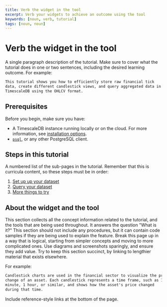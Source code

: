 ```yaml
---
title: Verb the widget in the tool
excerpt: Verb your widgets to achieve an outcome using the tool
keywords: [noun, verb, tutorial]
tags: [noun, noun]
---
```


# Verb the widget in the tool

A single paragraph description of the tutorial. Make sure to cover what the
tutorial does in one or two sentences, including the desired learning outcome.
For example:

```txt
This tutorial shows you how to efficiently store raw financial tick
data, create different candlestick views, and query aggregated data in
TimescaleDB using the OHLCV format.
```

## Prerequisites

Before you begin, make sure you have:

*   A TimescaleDB instance running locally or on the cloud.
  For more information, see [installation options][install-docs].
*   [`psql`][psql], or any other PostgreSQL client.

## Steps in this tutorial

A numbered list of the sub-pages in the tutorial. Remember that this is
curricula content, so these steps must be in order:

1.  [Set up up your dataset][tutorial-dataset]
1.  [Query your dataset][tutorial-query]
1.  [More things to try][tutorial-advanced]

## About the widget and the tool

This section collects all the concept information related to the tutorial, and
the tools that are being used throughout. It answers the question "What is it?"
This section should not include any procedures, but it can contain code samples
if they are being used to explain the feature. Break this page up in a way that
is logical, starting from simpler concepts and moving to more complicated ones.
Use diagrams and screenshots sparingly, and ensure they add value. Try to keep
this section succinct, by linking to lengthier material that exists elsewhere.

For example:

```txt
Candlestick charts are used in the financial sector to visualize the price
change of an asset. Each candlestick represents a time frame, such as 1
minute, 1 hour, or similar, and shows how the asset's price changed
during that time.
```

Include reference-style links at the bottom of the page.

[install-docs]: install/:currentVersion:/
[psql]: timescaledb/:currentVersion:/how-to-guides/connecting/
[tutorial-dataset]: timescaledb/tutorials/_template/_dataset-tutorial
[tutorial-query]: timescaledb/tutorials/_template/_query-template
[tutorial-advanced]: timescaledb/tutorials/_template/_advanced-tutorial
